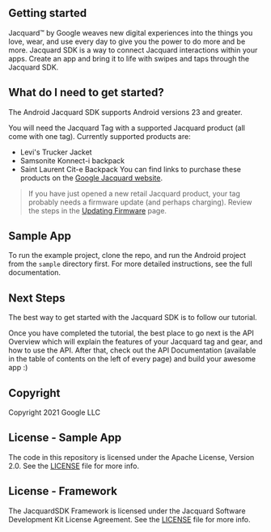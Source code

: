 <!-- 
Copyright 2021-present Google LLC. All Rights Reserved.

Licensed under the Apache License, Version 2.0 (the "License");
you may not use this file except in compliance with the License.
You may obtain a copy of the License at

http://www.apache.org/licenses/LICENSE-2.0

Unless required by applicable law or agreed to in writing, software
distributed under the License is distributed on an "AS IS" BASIS,
WITHOUT WARRANTIES OR CONDITIONS OF ANY KIND, either express or implied.
See the License for the specific language governing permissions and
limitations under the License. 
-->

## Getting started
Jacquard&#8482; by Google weaves new digital experiences into the things you
love, wear, and use every day to give you the power to do more and be
more.  Jacquard SDK is a way to connect Jacquard interactions within
your apps.  Create an app and bring it to life with swipes and taps
through the Jacquard SDK.

## What do I need to get started?
The Android Jacquard SDK supports Android versions 23 and greater.

You will need the Jacquard Tag with a supported Jacquard product (all come with one tag). Currently supported products are:

- Levi's Trucker Jacket
- Samsonite Konnect-i backpack
- Saint Laurent Cit-e Backpack
You can find links to purchase these products on the [Google Jacquard website](https://atap.google.com/jacquard/products/).

> If you have just opened a new retail Jacquard product, your tag
> probably needs a firmware update (and perhaps charging). Review the
> steps in the [Updating
> Firmware](https://google.github.io/JacquardSDKAndroid/wiki/firmware_update/)
> page.

## Sample App
To run the example project, clone the repo, and run the Android project from the `sample` directory first. For more detailed instructions, see the full documentation.

## Next Steps
The best way to get started with the Jacquard SDK is to follow our tutorial.

Once you have completed the tutorial, the best place to go next is the API Overview which will explain the features of your Jacquard tag and gear, and how to use the API. After that, check out the API Documentation (available in the table of contents on the left of every page) and build your awesome app :)

## Copyright
Copyright 2021 Google LLC

## License - Sample App
The code in this repository is licensed under the Apache License, Version 2.0. See the [LICENSE](https://google.github.com/JacquardSDKAndroid/wiki/license) file for more info.

## License - Framework
The JacquardSDK Framework is licensed under the Jacquard Software Development Kit License Agreement. See the [LICENSE](https://google.github.com/JacquardSDKAndroid/wiki/license) file for more info.
